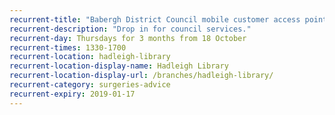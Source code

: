 ```yaml
---
recurrent-title: "Babergh District Council mobile customer access point"
recurrent-description: "Drop in for council services."
recurrent-day: Thursdays for 3 months from 18 October
recurrent-times: 1330-1700
recurrent-location: hadleigh-library
recurrent-location-display-name: Hadleigh Library
recurrent-location-display-url: /branches/hadleigh-library/
recurrent-category: surgeries-advice
recurrent-expiry: 2019-01-17
---
```


